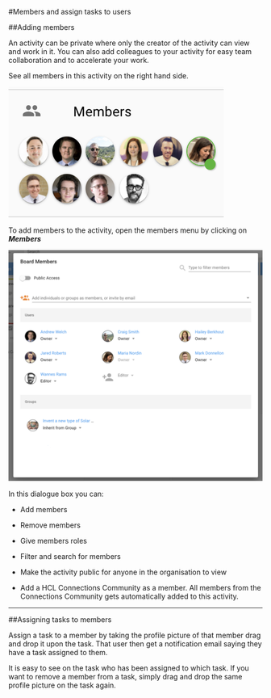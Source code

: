 #Members and assign tasks to users

##Adding members

An activity can be private where only the creator of the activity can view and work in it. You can also add colleagues to your activity for easy team collaboration and to accelerate your work.

See all members in this activity on the right hand side.

<img src="/assets/images/screen-shots/aplus/aplus-members.png" alt="Members" />

To add members to the activity, open the members menu by clicking on **_Members_**

<img src="/assets/images/screen-shots/aplus/aplus-members-menu.png" alt="Members menu" />

In this dialogue box you can:

* Add members

* Remove members

* Give members roles

* Filter and search for members

* Make the activity public for anyone in the organisation to view

* Add a HCL Connections Community as a member. All members from the Connections Community gets automatically added to this activity.

___

##Assigning tasks to members

Assign a task to a member by taking the profile picture of that member drag and drop it upon the task. That user then get a notification email saying they have a task assigned to them.

It is easy to see on the task who has been assigned to which task. If you want to remove a member from a task, simply drag and drop the same profile picture on the task again.
